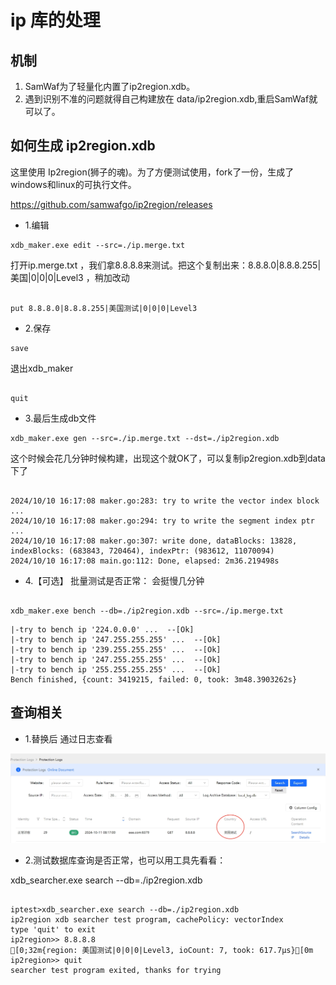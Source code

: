 # ip 库的处理

## 机制
1. SamWaf为了轻量化内置了ip2region.xdb。
2. 遇到识别不准的问题就得自己构建放在 data/ip2region.xdb,重启SamWaf就可以了。

## 如何生成 ip2region.xdb
这里使用 Ip2region(狮子的魂)。为了方便测试使用，fork了一份，生成了windows和linux的可执行文件。

https://github.com/samwafgo/ip2region/releases



- 1.编辑

```
xdb_maker.exe edit --src=./ip.merge.txt

```

打开ip.merge.txt ，我们拿8.8.8.8来测试。把这个复制出来：8.8.8.0|8.8.8.255|美国|0|0|0|Level3 ，稍加改动

```

put 8.8.8.0|8.8.8.255|美国测试|0|0|0|Level3

```

- 2.保存

```
save
```


退出xdb_maker

```

quit 

```

- 3.最后生成db文件

```
xdb_maker.exe gen --src=./ip.merge.txt --dst=./ip2region.xdb
```

这个时候会花几分钟时候构建，出现这个就OK了，可以复制ip2region.xdb到data下了

```

2024/10/10 16:17:08 maker.go:283: try to write the vector index block ...
2024/10/10 16:17:08 maker.go:294: try to write the segment index ptr ...
2024/10/10 16:17:08 maker.go:307: write done, dataBlocks: 13828, indexBlocks: (683843, 720464), indexPtr: (983612, 11070094)
2024/10/10 16:17:08 main.go:112: Done, elapsed: 2m36.219498s

```

- 4.【可选】 批量测试是否正常：
  会挺慢几分钟
```

xdb_maker.exe bench --db=./ip2region.xdb --src=./ip.merge.txt

```


``` 
|-try to bench ip '224.0.0.0' ...  --[Ok]
|-try to bench ip '247.255.255.255' ...  --[Ok]
|-try to bench ip '239.255.255.255' ...  --[Ok]
|-try to bench ip '247.255.255.255' ...  --[Ok]
|-try to bench ip '255.255.255.255' ...  --[Ok]
Bench finished, {count: 3419215, failed: 0, took: 3m48.3903262s}
```

 
## 查询相关

- 1.替换后 通过日志查看
 

![SamWaf Architecture](/docs/common_images/ipchange.png)

- 2.测试数据库查询是否正常，也可以用工具先看看：

xdb_searcher.exe search --db=./ip2region.xdb

```

iptest>xdb_searcher.exe search --db=./ip2region.xdb
ip2region xdb searcher test program, cachePolicy: vectorIndex
type 'quit' to exit
ip2region>> 8.8.8.8
[0;32m{region: 美国测试|0|0|0|Level3, ioCount: 7, took: 617.7µs}[0m
ip2region>> quit
searcher test program exited, thanks for trying

```